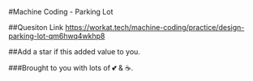 #Machine Coding - Parking Lot

##Quesiton Link
https://workat.tech/machine-coding/practice/design-parking-lot-qm6hwq4wkhp8

##Add a star if this added value to you.

###Brought to you with lots of 💕 & ☕.